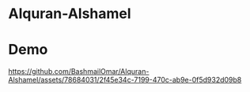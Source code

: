 # Alquran-Alshamel

# Demo
https://github.com/BashmailOmar/Alquran-Alshamel/assets/78684031/2f45e34c-7199-470c-ab9e-0f5d932d09b8
